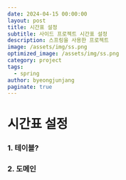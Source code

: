```yaml
---
date: 2024-04-15 00:00:00
layout: post
title: 시간표 설정
subtitle: 사이드 프로젝트 시간표 설정
description: 스프링을 사용한 프로젝트
image: /assets/img/ss.png
optimized_image: /assets/img/ss.png
category: project
tags:
  - spring
author: byeongjunjang
paginate: true
---
```


# 시간표 설정

### 1. 테이블?

### 2. 도메인



